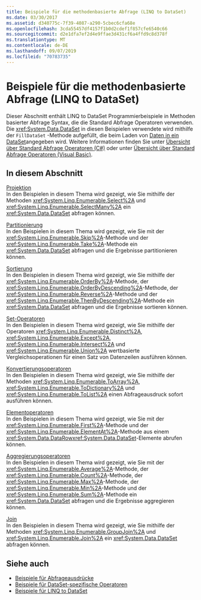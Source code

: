 ```yaml
---
title: Beispiele für die methodenbasierte Abfrage (LINQ to DataSet)
ms.date: 03/30/2017
ms.assetid: d340775c-7f39-4087-a290-5cbec6cfa68e
ms.openlocfilehash: 3cda55457df4157f1b0d2cdef1f857cfe6540c66
ms.sourcegitcommit: d2e1dfa7ef2d4e9ffae3d431cf6a4ffd9c8d378f
ms.translationtype: MT
ms.contentlocale: de-DE
ms.lasthandoff: 09/07/2019
ms.locfileid: "70783735"
---
```

# <a name="method-based-query-examples-linq-to-dataset"></a>Beispiele für die methodenbasierte Abfrage (LINQ to DataSet)
Dieser Abschnitt enthält LINQ to DataSet Programmierbeispiele in Methoden basierter Abfrage Syntax, die die Standard Abfrage Operatoren verwenden. Die <xref:System.Data.DataSet> in diesen Beispielen verwendete wird mithilfe der `FillDataSet` -Methode aufgefüllt, die beim Laden von [Daten in ein DataSet](loading-data-into-a-dataset.md)angegeben wird. Weitere Informationen finden Sie unter [Übersicht über Standard Abfrage Operatoren (C#)](../../../csharp/programming-guide/concepts/linq/standard-query-operators-overview.md) oder unter [Übersicht über Standard Abfrage Operatoren (Visual Basic)](../../../visual-basic/programming-guide/concepts/linq/standard-query-operators-overview.md).  
  
## <a name="in-this-section"></a>In diesem Abschnitt  
 [Projektion](method-based-query-syntax-examples-projection.md)  
 In den Beispielen in diesem Thema wird gezeigt, wie Sie mithilfe der Methoden <xref:System.Linq.Enumerable.Select%2A> und <xref:System.Linq.Enumerable.SelectMany%2A> ein <xref:System.Data.DataSet> abfragen können.  
  
 [Partitionierung](method-based-query-syntax-examples-partitioning-linq.md)  
 In den Beispielen in diesem Thema wird gezeigt, wie Sie mit der <xref:System.Linq.Enumerable.Skip%2A>-Methode und der <xref:System.Linq.Enumerable.Take%2A>-Methode ein <xref:System.Data.DataSet> abfragen und die Ergebnisse partitionieren können.  
  
 [Sortierung](method-based-query-syntax-examples-ordering-linq-to-dataset.md)  
 In den Beispielen in diesem Thema wird gezeigt, wie Sie mithilfe der <xref:System.Linq.Enumerable.OrderBy%2A>-Methode, der <xref:System.Linq.Enumerable.OrderByDescending%2A>-Methode, der <xref:System.Linq.Enumerable.Reverse%2A>-Methode und der <xref:System.Linq.Enumerable.ThenByDescending%2A>-Methode ein <xref:System.Data.DataSet> abfragen und die Ergebnisse sortieren können.  
  
 [Set-Operatoren](method-based-query-syntax-examples-set-operators.md)  
 In den Beispielen in diesem Thema wird gezeigt, wie Sie mithilfe der Operatoren <xref:System.Linq.Enumerable.Distinct%2A>, <xref:System.Linq.Enumerable.Except%2A>, <xref:System.Linq.Enumerable.Intersect%2A> und <xref:System.Linq.Enumerable.Union%2A> wertbasierte Vergleichsoperationen für einen Satz von Datenzeilen ausführen können.  
  
 [Konvertierungsoperatoren](method-based-query-syntax-examples-conversion-operators.md)  
 In den Beispielen in diesem Thema wird gezeigt, wie Sie mithilfe der Methoden <xref:System.Linq.Enumerable.ToArray%2A>, <xref:System.Linq.Enumerable.ToDictionary%2A> und <xref:System.Linq.Enumerable.ToList%2A> einen Abfrageausdruck sofort ausführen können.  
  
 [Elementoperatoren](method-based-query-syntax-examples-element-operators.md)  
 In den Beispielen in diesem Thema wird gezeigt, wie Sie mit der <xref:System.Linq.Enumerable.First%2A>-Methode und der <xref:System.Linq.Enumerable.ElementAt%2A>-Methode aus einem <xref:System.Data.DataRow><xref:System.Data.DataSet>-Elemente abrufen können.  
  
 [Aggregierungsoperatoren](method-based-query-syntax-examples-aggregate-operators.md)  
 In den Beispielen in diesem Thema wird gezeigt, wie Sie mit der <xref:System.Linq.Enumerable.Average%2A>-Methode, der <xref:System.Linq.Enumerable.Count%2A>-Methode, der <xref:System.Linq.Enumerable.Max%2A>-Methode, der <xref:System.Linq.Enumerable.Min%2A>-Methode und der <xref:System.Linq.Enumerable.Sum%2A>-Methode ein <xref:System.Data.DataSet> abfragen und die Ergebnisse aggregieren können.  
  
 [Join](method-based-query-syntax-examples-join-linq-to-dataset.md)  
 In den Beispielen in diesem Thema wird gezeigt, wie Sie mithilfe der Methoden <xref:System.Linq.Enumerable.GroupJoin%2A> und <xref:System.Linq.Enumerable.Join%2A> ein <xref:System.Data.DataSet> abfragen können.  
  
## <a name="see-also"></a>Siehe auch

- [Beispiele für Abfrageausdrücke](query-expression-examples-linq-to-dataset.md)
- [Beispiele für DataSet-spezifische Operatoren](dataset-specific-operator-examples-linq-to-dataset.md)
- [Beispiele für LINQ to DataSet](linq-to-dataset-examples.md)
